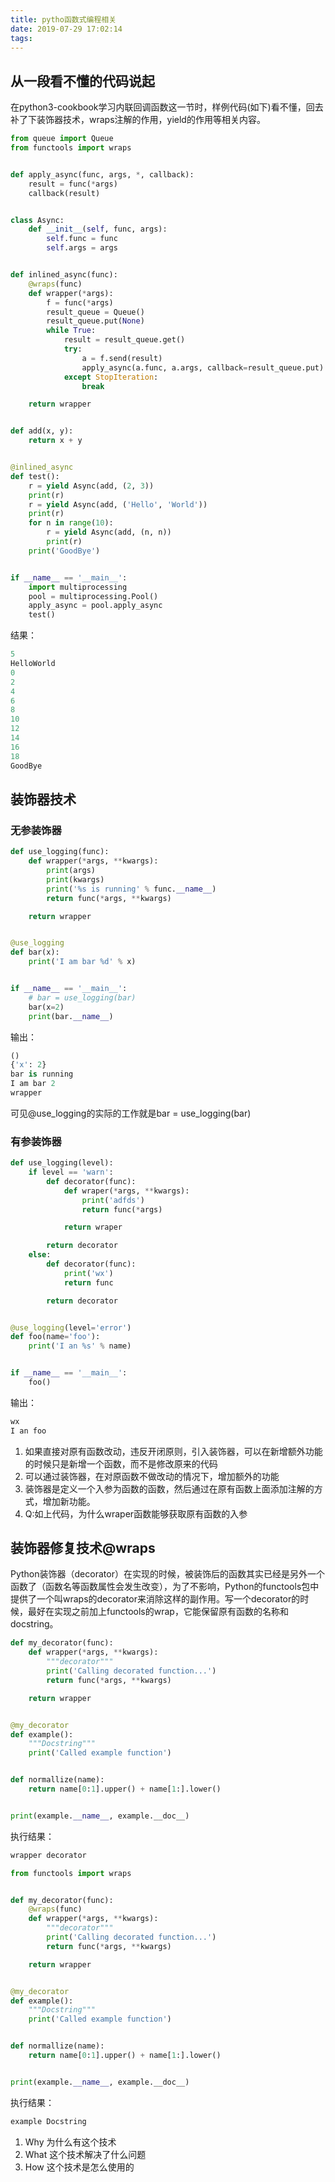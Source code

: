 ```yaml
---
title: pytho函数式编程相关
date: 2019-07-29 17:02:14
tags:
---
```

## 从一段看不懂的代码说起
在python3-cookbook学习内联回调函数这一节时，样例代码(如下)看不懂，回去补了下装饰器技术，wraps注解的作用，yield的作用等相关内容。
```python
from queue import Queue
from functools import wraps


def apply_async(func, args, *, callback):
    result = func(*args)
    callback(result)


class Async:
    def __init__(self, func, args):
        self.func = func
        self.args = args


def inlined_async(func):
    @wraps(func)
    def wrapper(*args):
        f = func(*args)
        result_queue = Queue()
        result_queue.put(None)
        while True:
            result = result_queue.get()
            try:
                a = f.send(result)
                apply_async(a.func, a.args, callback=result_queue.put)
            except StopIteration:
                break

    return wrapper


def add(x, y):
    return x + y


@inlined_async
def test():
    r = yield Async(add, (2, 3))
    print(r)
    r = yield Async(add, ('Hello', 'World'))
    print(r)
    for n in range(10):
        r = yield Async(add, (n, n))
        print(r)
    print('GoodBye')


if __name__ == '__main__':
    import multiprocessing
    pool = multiprocessing.Pool()
    apply_async = pool.apply_async
    test()
```
结果：
```python
5
HelloWorld
0
2
4
6
8
10
12
14
16
18
GoodBye
```
## 装饰器技术
### 无参装饰器
```python
def use_logging(func):
    def wrapper(*args, **kwargs):
        print(args)
        print(kwargs)
        print('%s is running' % func.__name__)
        return func(*args, **kwargs)

    return wrapper


@use_logging
def bar(x):
    print('I am bar %d' % x)


if __name__ == '__main__':
    # bar = use_logging(bar)
    bar(x=2)
    print(bar.__name__)
```
输出：
```python
()
{'x': 2}
bar is running
I am bar 2
wrapper
```
可见@use_logging的实际的工作就是bar = use_logging(bar)
### 有参装饰器
```python
def use_logging(level):
    if level == 'warn':
        def decorator(func):
            def wraper(*args, **kwargs):
                print('adfds')
                return func(*args)

            return wraper

        return decorator
    else:
        def decorator(func):
            print('wx')
            return func

        return decorator


@use_logging(level='error')
def foo(name='foo'):
    print('I an %s' % name)


if __name__ == '__main__':
    foo()
```
输出：
```python
wx
I an foo
```
1. 如果直接对原有函数改动，违反开闭原则，引入装饰器，可以在新增额外功能的时候只是新增一个函数，而不是修改原来的代码
2. 可以通过装饰器，在对原函数不做改动的情况下，增加额外的功能
3. 装饰器是定义一个入参为函数的函数，然后通过在原有函数上面添加注解的方式，增加新功能。
4. Q:如上代码，为什么wraper函数能够获取原有函数的入参

## 装饰器修复技术@wraps
Python装饰器（decorator）在实现的时候，被装饰后的函数其实已经是另外一个函数了（函数名等函数属性会发生改变），为了不影响，Python的functools包中提供了一个叫wraps的decorator来消除这样的副作用。写一个decorator的时候，最好在实现之前加上functools的wrap，它能保留原有函数的名称和docstring。

```python
def my_decorator(func):
    def wrapper(*args, **kwargs):
        """decorator"""
        print('Calling decorated function...')
        return func(*args, **kwargs)

    return wrapper


@my_decorator
def example():
    """Docstring"""
    print('Called example function')


def normallize(name):
    return name[0:1].upper() + name[1:].lower()


print(example.__name__, example.__doc__)
```

执行结果：
```python
wrapper decorator
```

```python
from functools import wraps


def my_decorator(func):
    @wraps(func)
    def wrapper(*args, **kwargs):
        """decorator"""
        print('Calling decorated function...')
        return func(*args, **kwargs)

    return wrapper


@my_decorator
def example():
    """Docstring"""
    print('Called example function')


def normallize(name):
    return name[0:1].upper() + name[1:].lower()


print(example.__name__, example.__doc__)
```

执行结果：
```python
example Docstring
```

1. Why 为什么有这个技术
2. What 这个技术解决了什么问题
3. How 这个技术是怎么使用的
